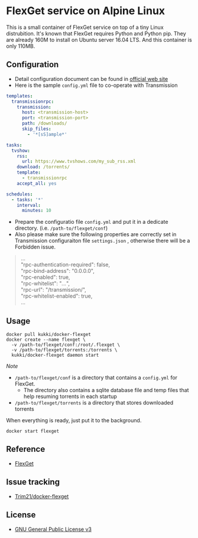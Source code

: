 # FlexGet service on Alpine Linux

This is a small container of FlexGet service on top of a tiny Linux distrubition. It's known that FlexGet requires Python and Python pip. They are already 160M to install on Ubuntu server 16.04 LTS. And this container is only 110MB.

## Configuration

* Detail configuration document can be found in [official web site](http://flexget.com/Configuration)
* Here is the sample `config.yml` file to co-operate with Transmission

```YAML
templates:
  transmissionrpc:
    transmission:
      host: <transmission-host>
      port: <transmission-port>
      path: /downloads/
      skip_files:
        - '*[sS]ample*'

tasks:
  tvshow:
    rss:
      url: https://www.tvshows.com/my_sub_rss.xml
    download: /torrents/
    template:
      - transmissionrpc
    accept_all: yes

schedules:
  - tasks: '*'
    interval:
      minutes: 10
```

* Prepare the configuratio file `config.yml` and put it in a dedicate directory. (i.e. `/path-to/flexget/conf`)
* Also please make sure the following properties are correctly set in Transmission configuraiton file `settings.json` , otherwise there will be a Forbidden issue.


> ...\
 "rpc-authentication-required": false,\
 "rpc-bind-address": "0.0.0.0",\
 "rpc-enabled": true,\
 "rpc-whitelist": "*.*.*.*",\
 "rpc-url": "/transmission/",\
 "rpc-whitelist-enabled": true,\
 ...

## Usage

```
docker pull kukki/docker-flexget
docker create --name flexget \
  -v /path-to/flexget/conf:/root/.flexget \
  -v /path-to/flexget/torrents:/torrents \
  kukki/docker-flexget daemon start
```

_Note_

* `/path-to/flexget/conf` is a directory that contains a `config.yml` for FlexGet.
  * The directory also contains a sqlite database file and temp files that help resuming torrents in each startup
* `/path-to/flexget/torrents` is a directory that stores downloaded torrents

When everything is ready, just put it to the background.

```
docker start flexget
```

## Reference

* [FlexGet](http://flexget.com/)

## Issue tracking

* [Trim21/docker-flexget](https://github.com/Trim21/docker-flexget)

## License
* [GNU General Public License v3](http://www.gnu.org/licenses/gpl-3.0.en.html)
